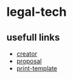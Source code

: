 # legal-tech

## usefull links
 - [creator](survey-js/creator.html)
 - [proposal](survey-js/index.html)
 - [print-template](survey-js/wniosek.html)
 

